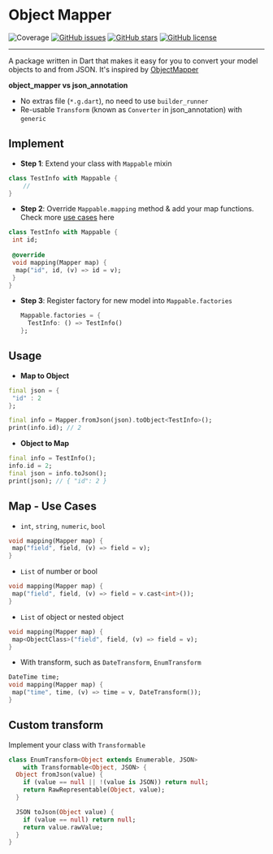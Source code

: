 # Object Mapper

![Coverage](https://raw.githubusercontent.com/markgravity/object_mapper/master/coverage_badge.svg?sanitize=true) [![GitHub issues](https://img.shields.io/github/issues/markgravity/object_mapper)](https://github.com/markgravity/object_mapper/issues) [![GitHub stars](https://img.shields.io/github/stars/markgravity/object_mapper)](https://github.com/markgravity/object_mapper/stargazers) [![GitHub license](https://img.shields.io/github/license/markgravity/object_mapper)](https://github.com/markgravity/object_mapper/blob/master/LICENSE)

---

A package written in Dart that makes it easy for you to convert your model objects to and from JSON.
It's inspired by [ObjectMapper](https://github.com/tristanhimmelman/ObjectMapper)

**object_mapper vs json_annotation**

- No extras file (`*.g.dart`), no need to use `builder_runner`
- Re-usable `Transform` (known as `Converter` in json_annotation) with `generic`

## Implement
- **Step 1**: Extend your class with `Mappable` mixin
```dart
class TestInfo with Mappable {
    //
}

```



- **Step 2**: Override `Mappable.mapping` method & add your map functions. Check more [use cases](#map---use-cases) here
```dart
class TestInfo with Mappable {
 int id;
  
 @override
 void mapping(Mapper map) {
  map("id", id, (v) => id = v);
 }
}

```

* **Step 3**: Register factory for new model into `Mappable.factories`

  ```dart
  Mappable.factories = {
    TestInfo: () => TestInfo()
  };
  ```


## Usage

- **Map to Object**
```dart
final json = {
 "id" : 2
};

final info = Mapper.fromJson(json).toObject<TestInfo>();
print(info.id); // 2
```

- **Object to Map**
```dart
final info = TestInfo();
info.id = 2;
final json = info.toJson();
print(json); // { "id": 2 }
```



## Map - Use Cases

- `int`, `string`, `numeric`, `bool`
```dart
void mapping(Mapper map) {
 map("field", field, (v) => field = v);
}
```
- `List` of number or bool
```dart
void mapping(Mapper map) {
 map("field", field, (v) => field = v.cast<int>());
}
```
- `List` of object or nested object
```dart
void mapping(Mapper map) {
 map<ObjectClass>("field", field, (v) => field = v);
}
```
- With transform, such as `DateTransform`, `EnumTransform`
```dart
DateTime time;
void mapping(Mapper map) {
 map("time", time, (v) => time = v, DateTransform());
}
```



## Custom transform

Implement your class with `Transformable`
```dart
class EnumTransform<Object extends Enumerable, JSON>
    with Transformable<Object, JSON> {
  Object fromJson(value) {
    if (value == null || !(value is JSON)) return null;
    return RawRepresentable(Object, value);
  }

  JSON toJson(Object value) {
    if (value == null) return null;
    return value.rawValue;
  }
}
```